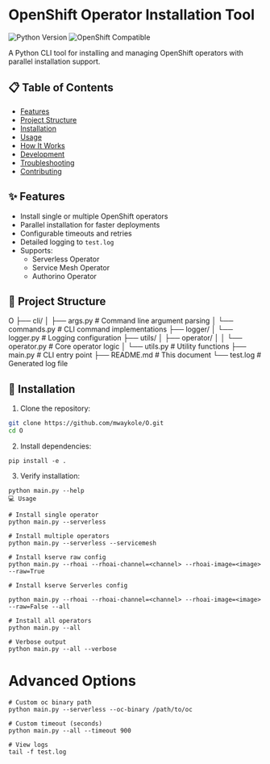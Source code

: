 # OpenShift Operator Installation Tool

![Python Version](https://img.shields.io/badge/python-3.8+-blue.svg)
![OpenShift Compatible](https://img.shields.io/badge/OpenShift-4.x-lightgrey.svg)

A Python CLI tool for installing and managing OpenShift operators with parallel installation support.

## 📋 Table of Contents
- [Features](#-features)
- [Project Structure](#-project-structure)
- [Installation](#-installation)
- [Usage](#-usage)
- [How It Works](#-how-it-works)
- [Development](#-development)
- [Troubleshooting](#-troubleshooting)
- [Contributing](#-contributing)

## ✨ Features
- Install single or multiple OpenShift operators
- Parallel installation for faster deployments
- Configurable timeouts and retries
- Detailed logging to `test.log`
- Supports:
  - Serverless Operator
  - Service Mesh Operator  
  - Authorino Operator

## 📂 Project Structure
O
├── cli/
│ ├── args.py # Command line argument parsing
│ └── commands.py # CLI command implementations
├── logger/
│ └── logger.py # Logging configuration
├── utils/
│ ├── operator/
│ │ └── operator.py # Core operator logic
│ └── utils.py # Utility functions
├── main.py # CLI entry point
├── README.md # This document
└── test.log # Generated log file


## 🚀 Installation

1. Clone the repository:
```bash
git clone https://github.com/mwaykole/O.git
cd O
```
2. Install dependencies:
```
pip install -e .    
```
3. Verify installation:
```
python main.py --help
💻 Usage
```

```
# Install single operator
python main.py --serverless

# Install multiple operators
python main.py --serverless --servicemesh

# Install kserve raw config
python main.py --rhoai --rhoai-channel=<channel> --rhoai-image=<image> --raw=True

# Install kserve Serverles config

python main.py --rhoai --rhoai-channel=<channel> --rhoai-image=<image> --raw=False --all

# Install all operators 
python main.py --all

# Verbose output
python main.py --all --verbose
```
# Advanced Options

```
# Custom oc binary path
python main.py --serverless --oc-binary /path/to/oc

# Custom timeout (seconds)
python main.py --all --timeout 900

# View logs
tail -f test.log

```

